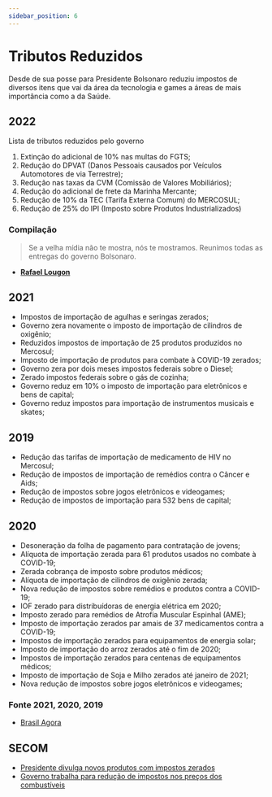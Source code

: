 ```yaml
---
sidebar_position: 6
---
```

# Tributos Reduzidos 

Desde de sua posse para Presidente Bolsonaro reduziu impostos de diversos itens que vai da área da tecnologia e games a áreas de mais importância como a da Saúde.

## 2022

Lista de tributos reduzidos pelo governo
 
 1. Extinção do adicional de 10% nas multas do FGTS;
 2. Redução do DPVAT (Danos Pessoais causados por Veículos Automotores de via Terrestre); 
 3. Redução nas taxas da CVM (Comissão de Valores Mobiliários); 
 4. Redução do adicional de frete da Marinha Mercante; 
 5. Redução de 10% da TEC (Tarifa Externa Comum) do MERCOSUL;
 6. Redução de 25% do IPI (Imposto sobre Produtos Industrializados)

### Compilação

> Se a velha mídia não te mostra, nós te mostramos. Reunimos todas as entregas do governo Bolsonaro.

 - [**Rafael Lougon**](https://www.entregasdogoverno.com/2022/02/lista-de-tributos-reduzidos-pelo.html)

## 2021

 - Impostos de importação de agulhas e seringas zerados;
 - Governo zera novamente o imposto de importação de cilindros de oxigênio;
 - Reduzidos impostos de importação de 25 produtos produzidos no Mercosul;
 - Imposto de importação de produtos para combate à COVID-19 zerados;
 - Governo zera por dois meses impostos federais sobre o Diesel;
 - Zerado impostos federais sobre o gás de cozinha;
 - Governo reduz em 10% o imposto de importação para eletrônicos e bens de capital;
 - Governo reduz impostos para importação de instrumentos musicais e skates;

## 2019
 - Redução das tarifas de importação de medicamento de HIV no Mercosul;
 - Redução de impostos de importação de remédios contra o Câncer e Aids;
 - Redução de impostos sobre jogos eletrônicos e videogames;
 - Redução de impostos de importação para 532 bens de capital;

## 2020

 - Desoneração da folha de pagamento para contratação de jovens;
 - Alíquota de importação zerada para 61 produtos usados no combate à COVID-19;
 - Zerada cobrança de imposto sobre produtos médicos;
 - Alíquota de importação de cilindros de oxigênio zerada;
 - Nova redução de impostos sobre remédios e produtos contra a COVID-19;
 - IOF zerado para distribuídoras de energia elétrica em 2020;
 - Imposto zerado para remédios de Atrofia Muscular Espinhal (AME);
 - Imposto de importação zerados par amais de 37 medicamentos contra a COVID-19;
 - Impostos de importação zerados para equipamentos de energia solar;
 - Imposto de importação do arroz zerados até o fim de 2020;
 - Impostos de importação zerados para centenas de equipamentos médicos;
 - Imposto de importação de Soja e Milho zerados até janeiro de 2021;
 - Nova redução de impostos sobre jogos eletrônicos e videogames;

### Fonte 2021, 2020, 2019

 - [Brasil Agora](https://brasilagora.net.br/saiba-todos-os-impostos-reduzidos-ou-zerados-pelo-governo-bolsonaro/)

## SECOM

 - [Presidente divulga novos produtos com impostos zerados](https://www.gov.br/planalto/pt-br/acompanhe-o-planalto/noticias/2019/09/impostos-zerados)
 - [Governo trabalha para redução de impostos nos preços dos combustíveis](https://www.gov.br/planalto/pt-br/acompanhe-o-planalto/noticias/2021/02/governo-trabalha-para-reducao-de-impostos-nos-precos-dos-combustiveis)